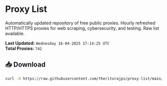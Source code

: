 # Proxy List

Automatically updated repository of free public proxies. Hourly refreshed HTTP/HTTPS proxies for web scraping, cybersecurity, and testing. Raw list available.

**Last Updated:** `Wednesday 16-04-2025 17:14:25 UTC`  
**Total Proxies:** `742`

## 📥 Download
```bash
curl -O https://raw.githubusercontent.com/theriturajps/proxy-list/main/proxies.txt
